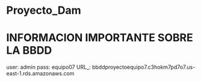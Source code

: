 # Proyecto_Dam

# INFORMACION IMPORTANTE SOBRE LA BBDD

user: admin
pass: equipo07
URL_: bbddproyectoequipo7.c3hokm7pd7o7.us-east-1.rds.amazonaws.com